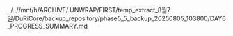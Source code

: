 ../..//mnt/h/ARCHIVE/.UNWRAP/FIRST/temp_extract_8월7일/DuRiCore/backup_repository/phase5_5_backup_20250805_103800/DAY6_PROGRESS_SUMMARY.md